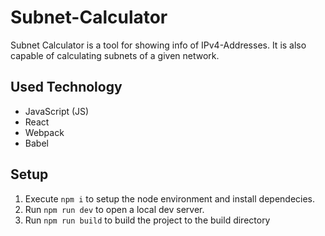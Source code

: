 # Subnet-Calculator

Subnet Calculator is a tool for showing info of IPv4-Addresses.
It is also capable of calculating subnets of a given network.

## Used Technology

- JavaScript (JS)
- React
- Webpack
- Babel

## Setup

1.  Execute `npm i` to setup the node environment and install dependecies.
2.  Run `npm run dev` to open a local dev server.
3.  Run `npm run build` to build the project to the build directory

